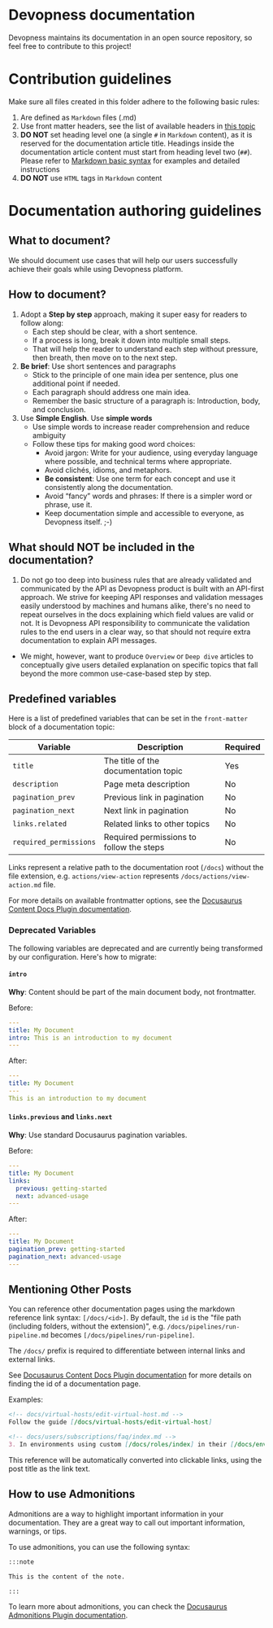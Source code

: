 # Devopness documentation
Devopness maintains its documentation in an open source repository, so feel free to contribute to this project!

# Contribution guidelines
Make sure all files created in this folder adhere to the following basic rules:
1. Are defined as `Markdown` files (.md)
2. Use front matter headers, see the list of available headers in [this topic](#predefined-variables)
3. **DO NOT** set heading level one (a single `#` in `Markdown` content), as it is reserved for the documentation article title. Headings inside the documentation article content must start from heading level two (`##`). Please refer to [Markdown basic syntax](https://www.markdownguide.org/basic-syntax/#headings) for examples and detailed instructions
4. **DO NOT** use `HTML` tags in `Markdown` content

# Documentation authoring guidelines
## What to document?
We should document use cases that will help our users successfully achieve their goals while using Devopness platform.

## How to document?
1. Adopt a **Step by step** approach, making it super easy for readers to follow along:
    - Each step should be clear, with a short sentence.
    - If a process is long, break it down into multiple small steps.
    - That will help the reader to understand each step without pressure, then breath, then move on to the next step.
2. **Be brief**: Use short sentences and paragraphs
    - Stick to the principle of one main idea per sentence, plus one additional point if needed.
    - Each paragraph should address one main idea.
    - Remember the basic structure of a paragraph is: Introduction, body, and conclusion.
3. Use **Simple English**. Use **simple words**
    - Use simple words to increase reader comprehension and reduce ambiguity
    - Follow these tips for making good word choices:
      - Avoid jargon: Write for your audience, using everyday language where possible, and technical terms where appropriate.
      - Avoid clichés, idioms, and metaphors.
      - **Be consistent**: Use one term for each concept and use it consistently along the documentation.
      - Avoid “fancy” words and phrases: If there is a simpler word or phrase, use it.
      - Keep documentation simple and accessible to everyone, as Devopness itself. ;-) 

## What should NOT be included in the documentation?
1. Do not go too deep into business rules that are already validated and communicated by the API as Devopness product is built with an API-first approach. We strive for keeping API responses and validation messages easily understood by machines and humans alike, there's no need to repeat ourselves in the docs explaining which field values are valid or not.
It is Devopness API responsibility to communicate the validation rules to the end users in a clear way, so that should not require extra documentation to explain API messages.
* We might, however, want to produce `Overview` or `Deep dive` articles to conceptually give users detailed explanation on specific topics that fall beyond the more common use-case-based step by step.

## Predefined variables
Here is a list of predefined variables that can be set in the `front-matter` block of a documentation topic:

| Variable               | Description                               | Required  |
|------------------------|-------------------------------------------|-----------|
| `title`                | The title of the documentation topic      | Yes       |
| `description`          | Page meta description                     | No        |
| `pagination_prev`      | Previous link in pagination               | No        |
| `pagination_next`      | Next link in pagination                   | No        |
| `links.related`        | Related links to other topics             | No        |
| `required_permissions` | Required permissions to follow the steps  | No        |

Links represent a relative path to the documentation root (`/docs`) without the file extension, e.g. `actions/view-action` represents `/docs/actions/view-action.md` file.

For more details on available frontmatter options, see the [Docusaurus Content Docs Plugin documentation](https://docusaurus.io/docs/api/plugins/@docusaurus/plugin-content-docs#markdown-front-matter).

### Deprecated Variables

The following variables are deprecated and are currently being transformed by our configuration. Here's how to migrate:

#### `intro`

**Why**: Content should be part of the main document body, not frontmatter.

Before:

```yaml
---
title: My Document
intro: This is an introduction to my document
---
```

After:

```yaml
---
title: My Document
---
This is an introduction to my document
```

#### `links.previous` and `links.next`

**Why**: Use standard Docusaurus pagination variables.

Before:
```yaml
---
title: My Document
links:
  previous: getting-started
  next: advanced-usage
---
```

After:
```yaml
---
title: My Document
pagination_prev: getting-started
pagination_next: advanced-usage
---
```

## Mentioning Other Posts

You can reference other documentation pages using the markdown reference link syntax: `[/docs/<id>]`. By default, the `id` is the "file path (including folders, without the extension)", e.g. `/docs/pipelines/run-pipeline.md` becomes `[/docs/pipelines/run-pipeline]`.

The `/docs/` prefix is required to differentiate between internal links and external links.

See [Docusaurus Content Docs Plugin documentation](https://docusaurus.io/docs/api/plugins/@docusaurus/plugin-content-docs#markdown-front-matter) for more details on finding the id of a documentation page.

Examples:

```markdown
<!-- docs/virtual-hosts/edit-virtual-host.md -->
Follow the guide [/docs/virtual-hosts/edit-virtual-host]
```

```markdown
<!-- docs/users/subscriptions/faq/index.md -->
3. In environments using custom [/docs/roles/index] in their [/docs/environments/team-memberships/index], the membership will be updated to use the role “Read”, converting all users to read-only users.
```

This reference will be automatically converted into clickable links, using the post title as the link text.

## How to use Admonitions

Admonitions are a way to highlight important information in your documentation. They are a great way to call out important information, warnings, or tips.

To use admonitions, you can use the following syntax:

```markdown
:::note

This is the content of the note.

:::
```

To learn more about admonitions, you can check the [Docusaurus Admonitions Plugin documentation](https://docusaurus.io/docs/markdown-features/admonitions).